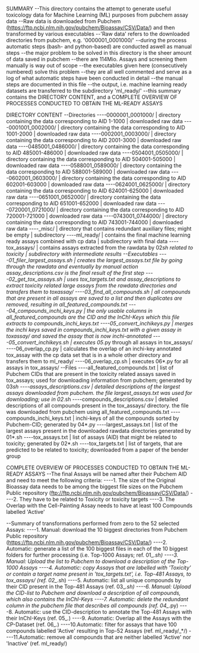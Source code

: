 SUMMARY
--This directory contains the attempt to generate useful toxicology data for Machine Learning (ML) purposes from pubchem assay data
--Raw data is downloaded from Pubchem (https://ftp.ncbi.nlm.nih.gov/pubchem/Bioassay/CSV/Data/) and then transformed by various executables
--'Raw data' refers to the downloaded directories from pubchem, e.g. '0000001_0001000/'
--during the process automatic steps (bash- and python-based) are conducted aswell as manual steps
--the major problem to be solved in this directory is the sheer amount of data saved in pubchem
--there are 114Mio. Assays and screening them manually is way out of scope
--the executables given here (consecutively numbered) solve this problem
--they are all well commented and serve as a log of what automatic steps have been conducted in detail
--the manual steps are documented in this file
--the output, i.e. machine learning ready datasets are transferred to the subdirectory 'ml_ready/'
--this summary contains the DIRECTORY CONTENT, and a COMPLETE OVERVIEW OF PROCESSES CONDUCTED TO OBTAIN THE ML-READY ASSAYS

DIRECTORY CONTENT
--Directories
----0000001_0001000/	| directory containing the data corresponding to AID 1-1000	 		| downloaded raw data
----0001001_0002000/	| directory containing the data corresponding to AID 1001-2000			| downloaded raw data 
----0002001_0003000/	| directory containing the data corresponding to AID 2001-3000			| downloaded raw data
----0485001_0486000/	| directory containing the data corresponding to AID 485001-486000		| downloaded raw data
----0504001_0505000/	| directory containing the data corresponding to AID 504001-505000		| downloaded raw data
----0588001_0589000/	| directory containing the data corresponding to AID 588001-589000		| downloaded raw data
----0602001_0603000/	| directory containing the data corresponding to AID 602001-603000		| downloaded raw data
----0624001_0625000/	| directory containing the data corresponding to AID 624001-625000		| downloaded raw data
----0651001_0652000/	| directory containing the data corresponding to AID 651001-652000		| downloaded raw data
----0720001_0721000/	| directory containing the data corresponding to AID 720001-721000		| downloaded raw data
----0743001_0744000/ 	| directory containing the data corresponding to AID 743001-744000		| downloaded raw data
----_misc/		| directory that contains redundant auxiliary files; might be empty		| subdirectory
----ml_ready/		| contains the final machine learning ready assays combined with cp data	| subdirectory with final data
----tox_assays/		| contains assays extracted from the rawdata by 02*sh related to toxicity	| subdirectory with intermediate results
--Executables
----01_filer_largest_assays.sh	| creates the largest_assays.txt file by going through the rawdata and eventually by manual action assay_descriptions.csv is the final result of the first step
----02_get_tox_assays.sh	| uses tox_targets.txt and assay_descriptions to extract toxicity related large assays from the rawdata directories and transfers them to toxassay/
----03_find_all_compounds.sh	| all compounds that are present in all assays are saved to a list and then duplicates are removed, resulting in all_featured_compounds.txt
----04_compounds_inchi_keys.py	| the only usable columns in all_featured_compounds are the CID and the InChI-Keys which this file extracts to compounds_inchi_keys.txt
----05_convert_inchikeys.py	| merges the inchi keys saved in compounds_inchi_keys.txt with a given assay in toxassay/ and saved the assay that is now inchi-annotated
----05_convert_inchikeys.sh	| executes 05*.py through all assays in tox_assays/
----06_overlap_cp.py		| calculates the overlap of an inchi-key annotated tox_assay with the cp data set that is in a whole other directory and transfers them to ml_ready/
----06_overlap_cp.sh		| executes 06*.py for all assays in tox_assays/
--Files
----all_featured_compounds.txt	| list of Pubchem CIDs that are present in the toxicity related assays saved in tox_assays; used for downloading information from pubchem; generated by 03*sh
----assays_descriptions.csv	| detailed descriptions of the largest assays downloaded from pubchem. the file largest_assays.txt was used for downloading; use in 02*.sh
----compounds_descriptions.csv	| detailed descriptions of all compounds present in the tox_assays/ directory. the file was downloaded from pubchem using all_featured_compounds.txt
----compounds_inchi_keys.txt	| inchi-keys of all the compounds sorted by Pubchem-CID; generated by 04*.py
----largest_assays.txt		| list of the largest assays present in the downloaded rawdata directories generated by 01*.sh
----tox_assays.txt		| list of assays (AID) that might be related to toxicity; generated by 02*.sh
----tox_targets.txt		| list of targets, that are predicted to be related to toxicity; downloaded from a paper of the bender group

COMPLETE OVERVIEW OF PROCESSES CONDUCTED TO OBTAIN THE ML-READY ASSAYS
--The final Assays will be named after their Pubchem AID and need to meet the following criteria:
----1. The size of the Original Bioassay data needs to be among the biggest file sizes on the Pubchem Public repository (ftp://ftp.ncbi.nlm.nih.gov/pubchem/Bioassay/CSV/Data/)
----2. They have to be related to Toxicity or toxicity targets
----3. The Overlap with the Cell-Painting Assay needs to have at least 100 Compounds labelled 'Active'

--Summary of transformations performed from zero to the 52 selected Assays:
----1. Manual: download the 10 biggest directories from Pubchem Public repository (https://ftp.ncbi.nlm.nih.gov/pubchem/Bioassay/CSV/Data/)
----2. Automatic: generate a list of the 100 biggest files in each of the 10 biggest folders for further processing (i.e. Top-1000 Assays; ref. 01_*.sh)
----3. Manual: Upload the list to Pubchem to download a description of the Top-1000 Assays
----4. Automatic: copy Assays that are labelled with 'Toxicity' or contain a target name present in 'tox_targets.txt', i.e. Top-481 Assays, to tox_assays/ (ref. 02_*.sh)
----5. Automatic: list all unique compounds by their CID present in the Top-481 Assays (ref. 03_*.sh)
----6. Manual: Upload the CID-list to Pubchem and download a description of all compounds, which also contains the InChI-Keys
----7. Automatic: delete the redundant column in the pubchem file that describes all compounds (ref. 04_*.py)
----8. Automatic: use the CID-description to annotate the Top-481 Assays with their InChI-Keys (ref. 05_*.*)
----9. Automatic: Overlap all the Assays with the CP-Dataset (ref. 06_*.*)
----10.Automatic: filter for assays that have 100 compounds labelled 'Active' resulting in Top-52 Assays (ref. ml_ready/_*/)
----11.Automatic: remove all compounds that are neither labelled 'Active' nor 'Inactive' (ref. ml_ready/)



